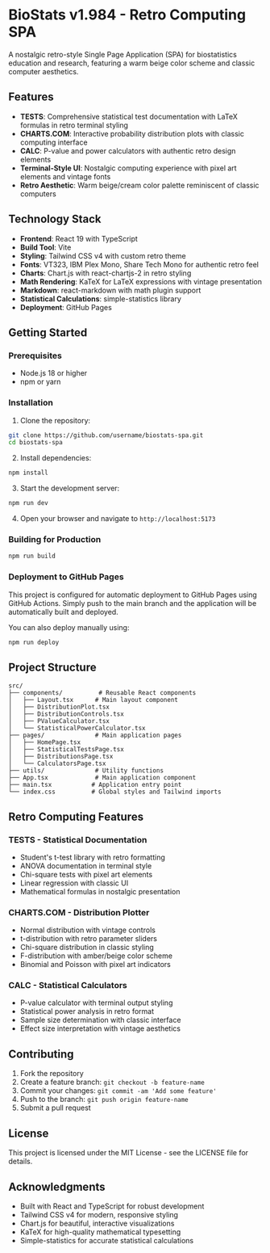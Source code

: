 # BioStats v1.984 - Retro Computing SPA

A nostalgic retro-style Single Page Application (SPA) for biostatistics education and research, featuring a warm beige color scheme and classic computer aesthetics.

## Features

- **TESTS**: Comprehensive statistical test documentation with LaTeX formulas in retro terminal styling
- **CHARTS.COM**: Interactive probability distribution plots with classic computing interface
- **CALC**: P-value and power calculators with authentic retro design elements
- **Terminal-Style UI**: Nostalgic computing experience with pixel art elements and vintage fonts
- **Retro Aesthetic**: Warm beige/cream color palette reminiscent of classic computers

## Technology Stack

- **Frontend**: React 19 with TypeScript
- **Build Tool**: Vite
- **Styling**: Tailwind CSS v4 with custom retro theme
- **Fonts**: VT323, IBM Plex Mono, Share Tech Mono for authentic retro feel
- **Charts**: Chart.js with react-chartjs-2 in retro styling
- **Math Rendering**: KaTeX for LaTeX expressions with vintage presentation
- **Markdown**: react-markdown with math plugin support
- **Statistical Calculations**: simple-statistics library
- **Deployment**: GitHub Pages

## Getting Started

### Prerequisites

- Node.js 18 or higher
- npm or yarn

### Installation

1. Clone the repository:
```bash
git clone https://github.com/username/biostats-spa.git
cd biostats-spa
```

2. Install dependencies:
```bash
npm install
```

3. Start the development server:
```bash
npm run dev
```

4. Open your browser and navigate to `http://localhost:5173`

### Building for Production

```bash
npm run build
```

### Deployment to GitHub Pages

This project is configured for automatic deployment to GitHub Pages using GitHub Actions. Simply push to the main branch and the application will be automatically built and deployed.

You can also deploy manually using:
```bash
npm run deploy
```

## Project Structure

```
src/
├── components/          # Reusable React components
│   ├── Layout.tsx      # Main layout component
│   ├── DistributionPlot.tsx
│   ├── DistributionControls.tsx
│   ├── PValueCalculator.tsx
│   └── StatisticalPowerCalculator.tsx
├── pages/              # Main application pages
│   ├── HomePage.tsx
│   ├── StatisticalTestsPage.tsx
│   ├── DistributionsPage.tsx
│   └── CalculatorsPage.tsx
├── utils/              # Utility functions
├── App.tsx             # Main application component
├── main.tsx           # Application entry point
└── index.css          # Global styles and Tailwind imports
```

## Retro Computing Features

### TESTS - Statistical Documentation
- Student's t-test library with retro formatting
- ANOVA documentation in terminal style
- Chi-square tests with pixel art elements
- Linear regression with classic UI
- Mathematical formulas in nostalgic presentation

### CHARTS.COM - Distribution Plotter
- Normal distribution with vintage controls
- t-distribution with retro parameter sliders
- Chi-square distribution in classic styling
- F-distribution with amber/beige color scheme
- Binomial and Poisson with pixel art indicators

### CALC - Statistical Calculators
- P-value calculator with terminal output styling
- Statistical power analysis in retro format
- Sample size determination with classic interface
- Effect size interpretation with vintage aesthetics

## Contributing

1. Fork the repository
2. Create a feature branch: `git checkout -b feature-name`
3. Commit your changes: `git commit -am 'Add some feature'`
4. Push to the branch: `git push origin feature-name`
5. Submit a pull request

## License

This project is licensed under the MIT License - see the LICENSE file for details.

## Acknowledgments

- Built with React and TypeScript for robust development
- Tailwind CSS v4 for modern, responsive styling
- Chart.js for beautiful, interactive visualizations
- KaTeX for high-quality mathematical typesetting
- Simple-statistics for accurate statistical calculations